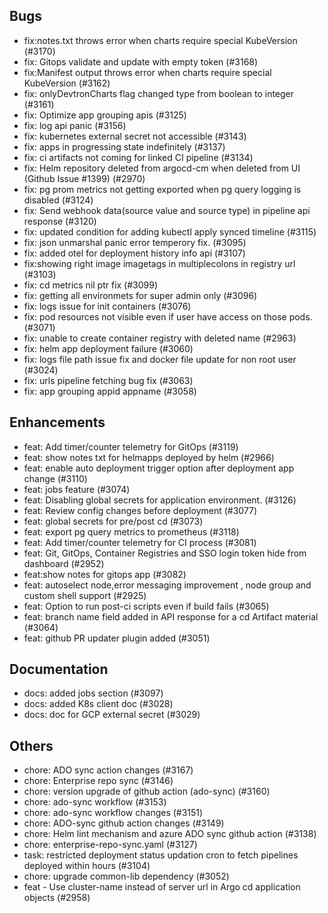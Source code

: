 ## Bugs
- fix:notes.txt throws error when charts require special KubeVersion (#3170)
- fix: Gitops validate and update with empty token (#3168)
- fix:Manifest output throws error when charts require special KubeVersion (#3162)
- fix: onlyDevtronCharts flag changed type from boolean to integer (#3161)
- fix: Optimize app grouping apis (#3125)
- fix: log api panic (#3156)
- fix: kubernetes external secret not accessible (#3143)
- fix: apps in progressing state indefinitely (#3137)
- fix: ci artifacts not coming for linked CI pipeline (#3134)
- fix: Helm repository deleted from argocd-cm when deleted from UI (Github Issue #1399) (#2970)
- fix: pg prom metrics not getting exported when pg query logging is disabled (#3124)
- fix: Send webhook data(source value and source type) in pipeline api response (#3120)
- fix: updated condition for adding kubectl apply synced timeline (#3115)
- fix: json unmarshal panic error temperory fix. (#3095)
- fix: added otel for deployment history info api (#3107)
- fix:showing right image imagetags in multiplecolons in registry url (#3103)
- fix: cd metrics nil ptr fix (#3099)
- fix: getting all environmets for super admin only (#3096)
- fix: logs issue for init containers (#3076)
- fix: pod resources not visible even if user have access on those pods. (#3071)
- fix: unable to create container registry with deleted name (#2963)
- fix: helm app deployment failure (#3060)
- fix: logs file path issue fix and docker file update for non root user (#3024)
- fix: urls pipeline fetching bug fix (#3063)
- fix: app grouping appid appname (#3058)
## Enhancements
- feat: Add timer/counter telemetry for GitOps (#3119)
- feat: show notes txt for  helmapps deployed by  helm (#2966)
- feat: enable auto deployment trigger option after deployment app change (#3110)
- feat: jobs feature (#3074)
- feat: Disabling global secrets for application environment. (#3126)
- feat: Review config changes before deployment (#3077)
- feat: global secrets for pre/post cd (#3073)
- feat: export pg query metrics to prometheus (#3118)
- feat: Add timer/counter telemetry for CI process (#3081)
- feat: Git, GitOps, Container Registries and SSO login token hide from dashboard (#2952)
- feat:show notes for gitops app (#3082)
- feat: autoselect node,error messaging improvement , node group and custom shell support (#2925)
- feat: Option to run post-ci scripts even if build fails (#3065)
- feat: branch name field added in API response for a cd Artifact material (#3064)
- feat: github PR updater plugin added (#3051)
## Documentation
- docs: added jobs section (#3097)
- docs: added K8s client doc (#3028)
- docs: doc for GCP external secret (#3029)
## Others
- chore: ADO sync action changes (#3167)
- chore: Enterprise repo sync (#3146)
- chore: version upgrade of github action (ado-sync) (#3160)
- chore: ado-sync workflow (#3153)
- chore: ado-sync workflow changes  (#3151)
- chore: ADO-sync github action changes (#3149)
- chore: Helm lint mechanism and azure ADO sync github action (#3138)
- chore:  enterprise-repo-sync.yaml (#3127)
- task: restricted deployment status updation cron to fetch pipelines deployed within hours (#3104)
- chore: upgrade common-lib dependency (#3052)
- feat - Use cluster-name instead of server url in Argo cd application objects  (#2958)
